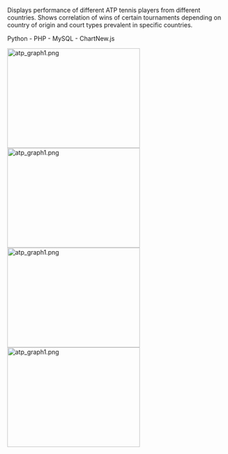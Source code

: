 Displays performance of different ATP tennis players from different countries. Shows correlation of wins of certain tournaments depending on country of origin and court types prevalent in specific countries.

Python - PHP - MySQL - ChartNew.js

<img src="https://dl.dropboxusercontent.com/u/98468038/atpgraph1.png" alt="atp_graph1.png" style="width:304px;height:228px;">
<img src="https://dl.dropboxusercontent.com/u/98468038/atpgraph2.png" alt="atp_graph1.png" style="width:304px;height:228px;">
<img src="https://dl.dropboxusercontent.com/u/98468038/atpgraph3.png" alt="atp_graph1.png" style="width:304px;height:228px;">
<img src="https://dl.dropboxusercontent.com/u/98468038/atpgraph4.png" alt="atp_graph1.png" style="width:304px;height:228px;">
